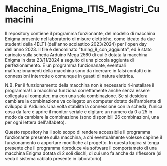 # Macchina_Enigma_ITIS_Magistri_Cumacini
Il repository contiene il programma funzionante, del modello di macchina Enigma presente nel laboratorio di misure elettriche, come ideato da due studenti della 4ELT1
(dell'anno scolastico 2023/2024) per l'open day dell'anno 2023.
Il file è denominato "turing_8_con_aggiunta",
ed è stato caricato sulla scheda Arduino Mega 2560 di cui è dotata la macchina Enigma
in data 23/11/2024 a seguito di una piccola aggiunta di perfezionamento. É un programma funzionanate, eventuali malfunzionamenti
della macchina sono da
ricercare in falsi contatti o in connessioni interrotte o comunque in guasti di natura elettrica.

N.B. Per il funzionamento della macchina non è necessario ri-installare il programma! La macchina 
funziona correttamente anche senza essere collegata al computer, ma con una sola combinazione.
Se si desidera cambiare la combinazione va collegato un computer dotato dell'ambiente di sviluppo di Arduino.
Una volta stabilita la connessione con la scheda, l'unica cosa da fare è aprire il monitor seriale e digitare un
numero da 0 a 25 in modo da cambiare la combinazione (sono disponibili 26 combinazioni, una per ogni lettera dell'alfabeto).

Questo repository ha il solo scopo di rendere accessibile il programma funzionante presente sulla macchina, a chi eventualmente
volesse capirne il funzionamento o apportare modifiche al progetto.
In questa logica si tenga presente che il programma riproduce via software il comportameto di una macchina Enigma dotata di
2 soli dischi, di cui uno fa anche da riflessore (si veda il sistema cablato presente in laboratorio).
